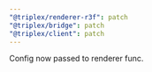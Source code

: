 ```yaml
---
"@triplex/renderer-r3f": patch
"@triplex/bridge": patch
"@triplex/client": patch
---
```


Config now passed to renderer func.
